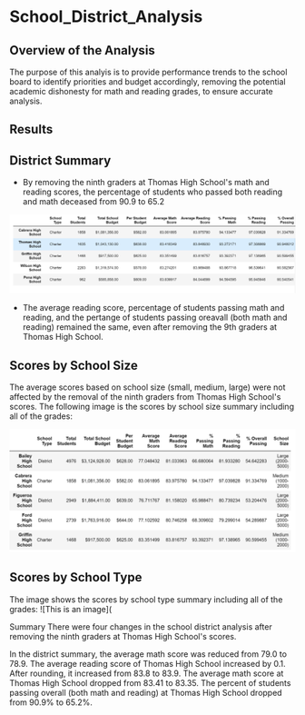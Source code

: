 # School_District_Analysis
## Overview of the Analysis

The purpose of this analyis is to provide performance trends to the school board to identify priorities and budget accordingly, removing the potential academic dishonesty for math and reading grades, to ensure accurate analysis.

## Results
## District Summary

- By removing the ninth graders at Thomas High School's math and reading scores, the percentage of students who passed both reading and math deceased from 90.9 to 65.2 

![This is an image](https://github.com/Fbullman/School_District_Analysis/blob/main/Passing%20reading%20and%20math%20percentage.png)

- The average reading score, percentage of students passing math and reading, and the pertange of students passing oreavall (both math and reading) remained the same, even after removing the 9th graders at Thomas High School.


## Scores by School Size
The average scores based on school size (small, medium, large) were not affected by the removal of the ninth graders from Thomas High School's scores.
The following image is the scores by school size summary including all of the grades:

![This is an image](https://github.com/Fbullman/School_District_Analysis/blob/main/score%20by%20size.png)

## Scores by School Type
The image shows the scores by school type summary including all of the grades:
![This is an image](

Summary
There were four changes in the school district analysis after removing the ninth graders at Thomas High School's scores.

In the district summary, the average math score was reduced from 79.0 to 78.9.
The average reading score of Thomas High School increased by 0.1. After rounding, it increased from 83.8 to 83.9.
The average math score at Thomas High School dropped from 83.41 to 83.35.
The percent of students passing overall (both math and reading) at Thomas High School dropped from 90.9% to 65.2%.




